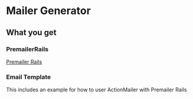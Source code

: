 # Mailer Generator

## What you get

### PremailerRails

[Premailer Rails](https://github.com/fphilipe/premailer-rails)

### Email Template

This includes an example for how to user ActionMailer with Premailer Rails
